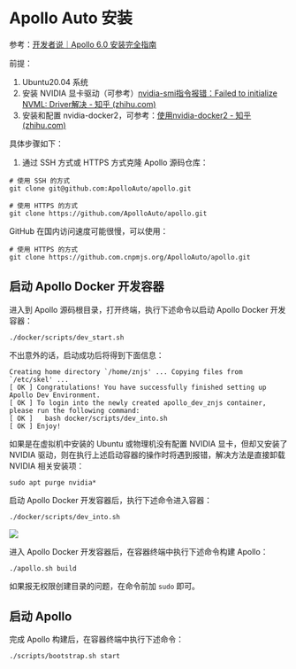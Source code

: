# Apollo Auto 安装

参考：[开发者说｜Apollo 6.0 安装完全指南](https://mp.weixin.qq.com/s/mLJW29Eaq0O2JtgFaAqlXw)

前提：

1. Ubuntu20.04 系统
2. 安装 NVIDIA 显卡驱动（可参考）[nvidia-smi指令报错：Failed to initialize NVML: Driver解决 - 知乎 (zhihu.com)](https://zhuanlan.zhihu.com/p/94378201)
3. 安装和配置 nvidia-docker2，可参考：[使用nvidia-docker2 - 知乎 (zhihu.com)](https://zhuanlan.zhihu.com/p/37519492)


具体步骤如下：

1. 通过 SSH 方式或 HTTPS 方式克隆 Apollo 源码仓库：

```shell
# 使用 SSH 的方式
git clone git@github.com:ApolloAuto/apollo.git

# 使用 HTTPS 的方式
git clone https://github.com/ApolloAuto/apollo.git
```

GitHub 在国内访问速度可能很慢，可以使用：

```shell
# 使用 HTTPS 的方式
git clone https://github.com.cnpmjs.org/ApolloAuto/apollo.git
```

## 启动 Apollo Docker 开发容器

进入到 Apollo 源码根目录，打开终端，执行下述命令以启动 Apollo Docker 开发容器：

```shell
./docker/scripts/dev_start.sh
```

不出意外的话，启动成功后将得到下面信息：

```shell
Creating home directory `/home/znjs' ... Copying files from `/etc/skel' ...
[ OK ] Congratulations! You have successfully finished setting up Apollo Dev Environment.
[ OK ] To login into the newly created apollo_dev_znjs container, please run the following command:
[ OK ]   bash docker/scripts/dev_into.sh
[ OK ] Enjoy!
```

如果是在虚拟机中安装的 Ubuntu 或物理机没有配置 NVIDIA 显卡，但却又安装了 NVIDIA 驱动，则在执行上述启动容器的操作时将遇到报错，解决方法是直接卸载 NVIDIA 相关安装项：

<pre class="code-snippet__js" data-lang="nginx"><section><code><span class="code-snippet_outer"><span class="code-snippet__attribute">sudo</span> apt purge nvidia*</span></code></section></pre>

启动 Apollo Docker 开发容器后，执行下述命令进入容器：

```./docker/scripts/dev_into.sh
./docker/scripts/dev_into.sh
```

![](image/install/1628651828823.png)

进入 Apollo Docker 开发容器后，在容器终端中执行下述命令构建 Apollo：

```shell
./apollo.sh build
```

如果报无权限创建目录的问题，在命令前加 `sudo` 即可。

## **启动 Apollo**

完成 Apollo 构建后，在容器终端中执行下述命令：

```shell
./scripts/bootstrap.sh start
```
